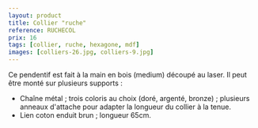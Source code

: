 ```yaml
---
layout: product
title: Collier "ruche"
reference: RUCHECOL
prix: 16
tags: [collier, ruche, hexagone, mdf]
images: [colliers-26.jpg, colliers-9.jpg]
---
```

Ce pendentif est fait à la main en bois (medium) découpé au laser. Il peut être monté sur plusieurs supports :

- Chaîne métal ; trois coloris au choix (doré, argenté, bronze) ; plusieurs anneaux d'attache pour adapter la longueur du collier à la tenue. </li>
- Lien coton enduit brun ; longueur 65cm.